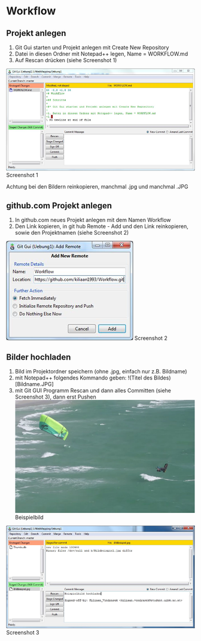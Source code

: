 # Workflow

## Projekt anlegen

1. Git Gui starten und Projekt anlegen mit Create New Repository
1. Datei in diesen Ordner mit Notepad++ legen, Name = WORKFLOW.md
1. Auf Rescan drücken (siehe Screenshot 1)

![Screenshot 1](Screenshot1.JPG)
Screenshot 1

Achtung bei den Bildern reinkopieren, manchmal .jpg und manchmal .JPG

## github.com Projekt anlegen

1. In github.com neues Projekt anlegen mit dem Namen Workflow
1. Den Link kopieren, in git hub Remote - Add und den Link reinkopieren, sowie den Projektnamen (siehe Screenshot 2)

![Screenshot 2](Screenshot2.JPG)
Screenshot 2

## Bilder hochladen

1. Bild im Projektordner speichern (ohne .jpg, einfach nur z.B. Bildname)
1. mit Notepad++ folgendes Kommando geben: !(Titel des Bildes)[Bildname.JPG]
1. mit Git GUI Programm Rescan und dann alles Committen (siehe Screenshot 3), dann erst Pushen
![Beispielbild](Bildbeispiel10.jpg)
Beispielbild

![Screenshot 3](Screenshot3.JPG)
Screenshot 3